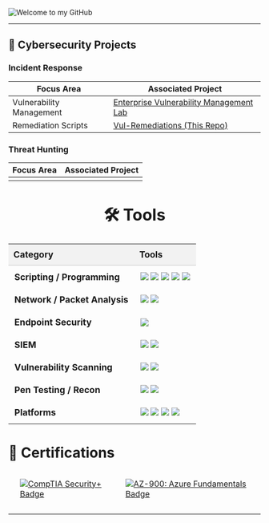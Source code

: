 ![Welcome to my GitHub](https://camo.githubusercontent.com/5276a76d8bff4f232011bd5490d11e51e53c1c53fbd38f8644ba56c41f5e8491/68747470733a2f2f63617073756c652d72656e6465722e76657263656c2e6170702f6170693f747970653d776176696e67266865696768743d32303026636f6c6f723d3130303a3839393439392c303a37303830393026746578743d57656c636f6d65253230746f2532306d7925323047697468756226666f6e74416c69676e3d353026666f6e7453697a653d333526666f6e74416c69676e593d333726666f6e74436f6c6f723d46464646464626616e696d6174696f6e3d7477696e6b6c696e67)

---

## 🧰 Cybersecurity Projects

### Incident Response

| Focus Area              | Associated Project |
|-------------------------|--------------------|
| Vulnerability Management | [Enterprise Vulnerability Management Lab](https://github.com/ayubhali/Vulnerability-Management-Program) |
| Remediation Scripts     | [Vul-Remediations (This Repo)](https://github.com/ayubhali/misc/tree/main/vul-remediations) |


### Threat Hunting
| Focus Area                  | Associated Project |
|----------------------------|--------------------|
|                            |                    |

<h2 style="font-size: 2rem; text-align: center;">🛠️ Tools</h2>

<table style="width: 100%; border-collapse: collapse; font-size: 1.1rem;">
    <thead>
        <tr style="background-color: #f2f2f2;">
            <th style="padding: 10px; text-align: left; border-bottom: 2px solid #ddd;">Category</th>
            <th style="padding: 10px; text-align: left; border-bottom: 2px solid #ddd;">Tools</th>
        </tr>
    </thead>
    <tbody>
        <tr>
            <td style="padding: 12px; vertical-align: top;"><b> Scripting / Programming </b></td>
            <td style="padding: 12px;">
                <img src="https://img.shields.io/badge/-Python-3776AB?style=flat-square&logo=python&logoColor=white" />
                <img src="https://img.shields.io/badge/-C-00599C?style=flat-square&logo=c&logoColor=white" />
                <img src="https://img.shields.io/badge/-C++-00599C?style=flat-square&logo=c%2B%2B&logoColor=white" />
                <img src="https://img.shields.io/badge/-PowerShell-5391FE?style=flat-square&logo=powershell&logoColor=white" />
                <img src="https://img.shields.io/badge/-Bash-4EAA25?style=flat-square&logo=gnu-bash&logoColor=white" />
            </td>
        </tr>
        <tr>
            <td style="padding: 12px; vertical-align: top;"><b>Network / Packet Analysis</b></td>
            <td style="padding: 12px;">
                <img src="https://img.shields.io/badge/-Wireshark-1679A7?style=flat-square&logo=Wireshark&logoColor=white" />
                <img src="https://img.shields.io/badge/-Scapy-FFC107?style=flat-square&logo=python&logoColor=black" />
            </td>
        </tr>
        <tr>
            <td style="padding: 12px; vertical-align: top;"><b>Endpoint Security</b></td>
            <td style="padding: 12px;">
                <img src="https://img.shields.io/badge/-Microsoft_Defender_for_Endpoint-00A4EF?style=flat-square&logo=Microsoft&logoColor=white" />
            </td>
        </tr>
        <tr>
            <td style="padding: 12px; vertical-align: top;"><b>SIEM</b></td>
            <td style="padding: 12px;">
                <img src="https://img.shields.io/badge/-Microsoft_Sentinel-0078D4?style=flat-square&logo=Microsoft&logoColor=white" />
                <img src="https://img.shields.io/badge/-Splunk-000000?style=flat-square&logo=Splunk&logoColor=white" />
            </td>
        </tr>
        <tr>
            <td style="padding: 12px; vertical-align: top;"><b>Vulnerability Scanning</b></td>
            <td style="padding: 12px;">
                <img src="https://img.shields.io/badge/-Tenable_Nessus-00C176?style=flat-square&logo=Tenable&logoColor=white" />
                <img src="https://img.shields.io/badge/-OpenVAS-00B9E4?style=flat-square&logo=openvas&logoColor=white" />
            </td>
        </tr>
        <tr>
            <td style="padding: 12px; vertical-align: top;"><b>Pen Testing / Recon</b></td>
            <td style="padding: 12px;">
                <img src="https://img.shields.io/badge/-Nmap-214478?style=flat-square&logo=Nmap&logoColor=white" />
                <img src="https://img.shields.io/badge/-Metasploit-5094CE?style=flat-square&logo=Metasploit&logoColor=white" />
            </td>
        </tr>
        <tr>
            <td style="padding: 12px; vertical-align: top;"><b>Platforms</b></td>
            <td style="padding: 12px;">
                <img src="https://img.shields.io/badge/-Windows-0078D6?style=flat-square&logo=Windows&logoColor=white" />
                <img src="https://img.shields.io/badge/-Linux-FCC624?style=flat-square&logo=Linux&logoColor=black" />
                <img src="https://img.shields.io/badge/-Microsoft_Azure-007FFF?style=flat-square&logo=Microsoft-Azure&logoColor=white" />
                <img src="https://img.shields.io/badge/-VMware-607078?style=flat-square&logo=VMware&logoColor=white" />
            </td>
        </tr>
    </tbody>
</table>


<h2 style="font-size: 1.75rem; display: flex; align-items: center; gap: 10px;">📑 Certifications</h2>

<table style="width: 100%; border-collapse: separate; border-spacing: 15px 10px;">
  <tr>
    <td>
      <a href="#" target="_blank" rel="noopener noreferrer">
        <img src="https://img.shields.io/badge/CompTIA%20Security%2B-%23FF0000?style=for-the-badge&logo=comptia&logoColor=white" alt="CompTIA Security+ Badge" />
      </a>
    </td>
    <td>
      <a href="#" target="_blank" rel="noopener noreferrer">
        <img src="https://img.shields.io/badge/AZ--900%3A%20Azure%20Fundamentals-0078D4?style=for-the-badge&logo=microsoft&logoColor=white" alt="AZ-900: Azure Fundamentals Badge" />
      </a>
    </td>
  </tr>
</table>



---

